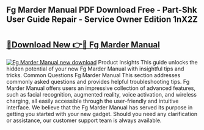 ## Fg Marder Manual PDF Download Free - Part-Shk User Guide Repair - Service Owner Edition 1nX2Z

# <h2><a href="http://bc9787.oget.top/?id=Fg+Marder+Manual">🔗Download New 👉🔴 Fg Marder Manual</a></h2>

[![Fg Marder Manual new download](https://i.imgur.com/5g1atiW.png)](http://bc9787.oget.top/?id=Fg+Marder+Manual)
Product Insights This guide unlocks the hidden potential of your new Fg Marder Manual with insightful tips and tricks. Common Questions Fg Marder Manual This section addresses commonly asked questions and provides helpful troubleshooting tips. Fg Marder Manual offers users an impressive collection of advanced features, such as facial recognition, augmented reality, voice activation, and wireless charging, all easily accessible through the user-friendly and intuitive interface. We believe that the Fg Marder Manual has served its purpose in getting you started with your new gadget. Should you need any clarification or assistance, our customer support team is always available.
